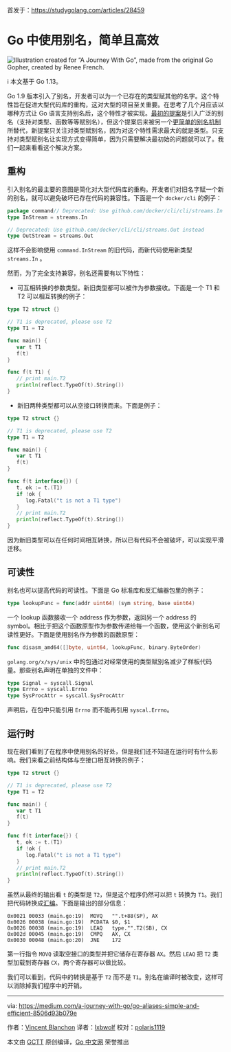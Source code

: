 首发于：https://studygolang.com/articles/28459

# Go 中使用别名，简单且高效

![Illustration created for “A Journey With Go”, made from the original Go Gopher, created by Renee French.](https://raw.githubusercontent.com/studygolang/gctt-images2/master/Go-Aliases-Simple-and-Efficient/00.png)

ℹ️ 本文基于 Go 1.13。

Go 1.9 版本引入了别名，开发者可以为一个已存在的类型赋其他的名字。这个特性旨在促进大型代码库的重构，这对大型的项目至关重要。在思考了几个月应该以哪种方式让 Go 语言支持别名后，这个特性才被实现。[最初的提案](https://go.googlesource.com/proposal/+/master/design/16339-alias-decls.md)是引入广泛的别名（支持对类型、函数等等赋别名），但这个提案后来被另一个[更简单的别名机制](https://go.googlesource.com/proposal/+/master/design/16339-alias-decls.md)所替代，新提案只关注对类型赋别名，因为对这个特性需求最大的就是类型。只支持对类型赋别名让实现方式变得简单，因为只需要解决最初始的问题就可以了。我们一起来看看这个解决方案。

## 重构

引入别名的最主要的意图是简化对大型代码库的重构。开发者们对旧名字赋一个新的别名，就可以避免破坏已存在代码的兼容性。下面是一个 `docker/cli` 的例子：

```go
package command// Deprecated: Use github.com/docker/cli/cli/streams.In instead
type InStream = streams.In

// Deprecated: Use github.com/docker/cli/cli/streams.Out instead
type OutStream = streams.Out
```

这样不会影响使用 `command.InStream` 的旧代码，而新代码使用新类型 `streams.In` 。

然而，为了完全支持兼容，别名还需要有以下特性：

- 可互相转换的参数类型。新旧类型都可以被作为参数接收。下面是一个 T1 和 T2 可以相互转换的例子：

```go
type T2 struct {}

// T1 is deprecated, please use T2
type T1 = T2

func main() {
   var t T1
   f(t)
}

func f(t T1) {
   // print main.T2
   println(reflect.TypeOf(t).String())
}
```

- 新旧两种类型都可以从空接口转换而来。下面是例子：

```go
type T2 struct {}

// T1 is deprecated, please use T2
type T1 = T2

func main() {
   var t T1
   f(t)
}

func f(t interface{}) {
   t, ok := t.(T1)
   if !ok {
      log.Fatal("t is not a T1 type")
   }
   // print main.T2
   println(reflect.TypeOf(t).String())
}
```

因为新旧类型可以在任何时间相互转换，所以已有代码不会被破坏，可以实现平滑迁移。

## 可读性

别名也可以提高代码的可读性。下面是 Go 标准库和反汇编器包里的例子：

```go
type lookupFunc = func(addr uint64) (sym string, base uint64)
```

一个 lookup 函数接收一个 address 作为参数，返回另一个 address 的 symbol。相比于把这个函数原型作为参数传递给每一个函数，使用这个新别名可读性更好。下面是使用别名作为参数的函数原型：

```go
func disasm_amd64([]byte, uint64, lookupFunc, binary.ByteOrder)
```

`golang.org/x/sys/unix` 中的包通过对经常使用的类型赋别名减少了样板代码量。那些别名声明在单独的文件中：

```go
type Signal = syscall.Signal
type Errno = syscall.Errno
type SysProcAttr = syscall.SysProcAttr
```

声明后，在包中只能引用 `Errno` 而不能再引用 `syscal.Errno`。

## 运行时

现在我们看到了在程序中使用别名的好处，但是我们还不知道在运行时有什么影响。我们来看之前结构体与空接口相互转换的例子：

```go
type T2 struct {}

// T1 is deprecated, please use T2
type T1 = T2

func main() {
   var t T1
   f(t)
}

func f(t interface{}) {
   t, ok := t.(T1)
   if !ok {
      log.Fatal("t is not a T1 type")
   }
   // print main.T2
   println(reflect.TypeOf(t).String())
}
```

虽然从最终的输出看 `t` 的类型是 `T2`，但是这个程序仍然可以把 `t` 转换为 `T1`。我们把代码转换成[汇编](https://golang.org/doc/asm)。下面是输出的部分信息：

```
0x0021 00033 (main.go:19)  MOVQ   "".t+88(SP), AX
0x0026 00038 (main.go:19)  PCDATA $0, $1
0x0026 00038 (main.go:19)  LEAQ   type."".T2(SB), CX
0x002d 00045 (main.go:19)  CMPQ   AX, CX
0x0030 00048 (main.go:20)  JNE    172
```

第一行指令 `MOVQ` 读取空接口的类型并把它储存在寄存器 `AX`。然后 `LEAQ` 把 `T2` 类型加载到寄存器 `CX`，两个寄存器可以做比较。

我们可以看到，代码中的转换是基于 `T2` 而不是 `T1`。别名在编译时被改变，这样可以消除掉我们程序中的开销。

---
via: https://medium.com/a-journey-with-go/go-aliases-simple-and-efficient-8506d93b079e

作者：[Vincent Blanchon](https://medium.com/@blanchon.vincent)
译者：[lxbwolf](https://github.com/lxbwolf)
校对：[polaris1119](https://github.com/polaris1119)

本文由 [GCTT](https://github.com/studygolang/GCTT) 原创编译，[Go 中文网](https://studygolang.com/) 荣誉推出
